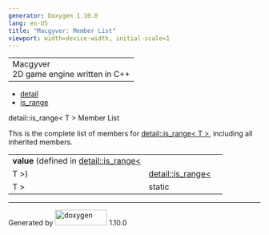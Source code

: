 ```yaml
---
generator: Doxygen 1.10.0
lang: en-US
title: "Macgyver: Member List"
viewport: width=device-width, initial-scale=1
---
```


<div id="top">

<div id="titlearea">

<table data-cellspacing="0" data-cellpadding="0">
<colgroup>
<col style="width: 100%" />
</colgroup>
<tbody>
<tr id="projectrow" class="odd">
<td id="projectalign"><div id="projectname">
Macgyver
</div>
<div id="projectbrief">
2D game engine written in C++
</div></td>
</tr>
</tbody>
</table>

</div>

<div id="main-nav">

</div>

<div id="nav-path" class="navpath">

- <a href="namespacedetail.html" class="el">detail</a>
- <a href="structdetail_1_1is__range.html" class="el">is_range</a>

</div>

</div>

<div class="header">

<div class="headertitle">

<div class="title">

detail::is_range\< T \> Member List

</div>

</div>

</div>

<div class="contents">

This is the complete list of members for
<a href="structdetail_1_1is__range.html" class="el">detail::is_range&lt;
T &gt;</a>, including all inherited members.

|                                                                                                |                                                                          |                                    |
|------------------------------------------------------------------------------------------------|--------------------------------------------------------------------------|------------------------------------|
| **value** (defined in <a href="structdetail_1_1is__range.html" class="el">detail::is_range&lt; 
 T &gt;</a>)                                                                                     | <a href="structdetail_1_1is__range.html" class="el">detail::is_range&lt; 
                                                                                                  T &gt;</a>                                                                | <span class="mlabel">static</span> |

</div>

------------------------------------------------------------------------

<span class="small">Generated
by [<img src="doxygen.svg" class="footer" width="104" height="31"
alt="doxygen" />](https://www.doxygen.org/index.html) 1.10.0</span>
